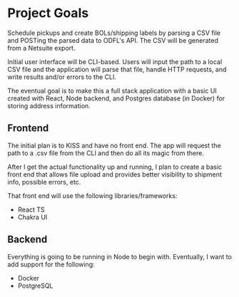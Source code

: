 # Project Goals

Schedule pickups and create BOLs/shipping labels by parsing a CSV file and POSTing the parsed data to ODFL's API. The CSV will be generated from a Netsuite export.

Initial user interface will be CLI-based. Users will input the path to a local CSV file and the application will parse that file, handle HTTP requests, and write results and/or errors to the CLI.

The eventual goal is to make this a full stack application with a basic UI created with React, Node backend, and Postgres database (in Docker) for storing address information.

## Frontend

The initial plan is to KISS and have no front end. The app will request the path to a .csv file from the CLI and then do all its magic from there.

After I get the actual functionality up and running, I plan to create a basic front end that allows file upload and provides better visibility to shipment info, possible errors, etc.

That front end will use the following libraries/frameworks:

- React TS
- Chakra UI

## Backend

Everything is going to be running in Node to begin with. Eventually, I want to add support for the following:

- Docker
- PostgreSQL
